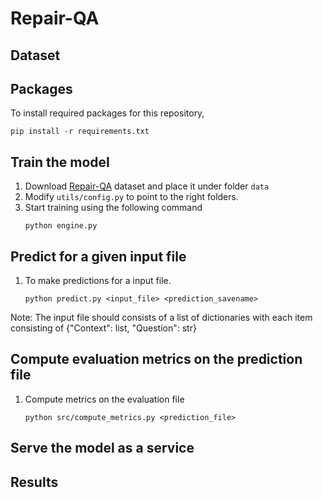 # Repair-QA


## Dataset


## Packages
To install required packages for this repository,
```
pip install -r requirements.txt
```

## Train the model
1. Download [Repair-QA]() dataset and place it under folder ```data```
2. Modify ```utils/config.py``` to point to the right folders.
3. Start training using the following command
    ```
    python engine.py
    ```

## Predict for a given input file
1. To make predictions for a input file.
    ```
    python predict.py <input_file> <prediction_savename>
    ```

Note: The input file should consists of a list of dictionaries with each item consisting of {"Context": list, "Question": str}

## Compute evaluation metrics on the prediction file
1. Compute metrics on the evaluation file
    ```
    python src/compute_metrics.py <prediction_file>
    ```

## Serve the model as a service

## Results
